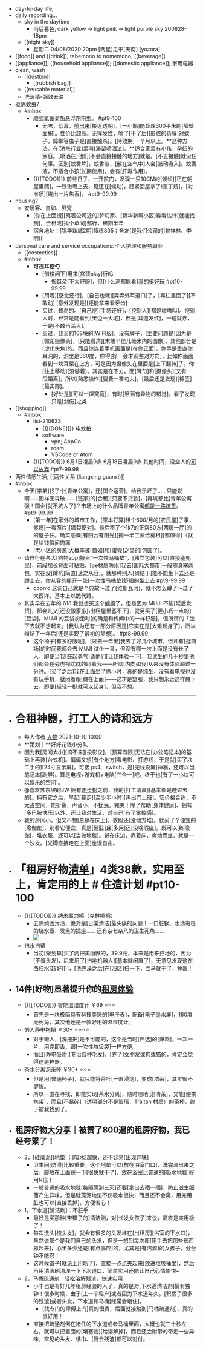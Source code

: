 - day-to-day life; 
- daily recording...
    - sky in the daytime 
        - 雨后暮色, dark yellow -> light pink -> light purple sky 
200828-18pm
    - [[night sky]]
        - 星期二 04/08/2020 20pm
[两星]见于[天南]
[yozora]
- [[food]] and [[drink]]; tabemono to nomemono; [[beverage]]
- [[appliance]]; [[household appliance]]; [[domestic appliance]]; 家用电器
- clean; wash
    - [[dustbin]]
        - [[rubbish bag]]
    - [[reusable material]]
    - 洗洁精-强效去油
- 驱除蚊虫?
    - #inbox
        - 顺式氯氰菊酯悬浮剂剂型。 #pt9-100
            - 无味，低毒，[喷出来](https://www.zhihu.com/question/459349340/answer/1885302703)[接近透明]。[一小瓶]能处理300平米的[墙壁面积]。性价比超高。无挥发性，喷了[干了后][形成的药膜]对蚊子，蟑螂等虫子是[直接触杀]。[持效期]一个月以上。**这种方法，在[消杀行业]里叫[滞留喷洒法]。**适合家里有小孩，孕妇的家庭。[喷洒在]他们[不会直接接触的地方]就是。[不去接触]就没任何事。区别[蚊香片]，蚊香液，[散在空气中]人会[被动吸入]。蚊香液，不适合小孩[长期使用]。会有[肝毒作用]。
        - {{[[TODO]]}} 前些日子，一开院门，发现一只10CM的[蜈蚣][正在朝屋里爬]，一铁锹甩上去，见还在[蠕动]，赶紧回屋拿了瓶[丁烷]，[对准喷][烧出一片焦香]。 #pt9-99.99
- housing?
    - 安居客、自如、贝壳
        - [你在上面搜][离着公司近的]梦幻家、[锦华新城小区]看看估计[就能找到]，合租或[找个单间]都行，租期半年
        - 宿舍地址：[锦华新城2期]15栋805；舍友[是我们公司的]曾祥林、李明川
- personal care and service occupations: 个人护理和服务职业
    - [[cosmetics]]
    - #inbox
        - **可视耳挖勺**
            - [借楼问下]用来[宫颈play]行吗
                - 掏耳朵[不太舒服]，但[什么洞都能看][真的挺好玩](https://bbs.saraba1st.com/2b/thread-2005656-1-1.html) #pt10-99.99
            - [用着][感觉还行]，[自己也就][弄弄外耳道口]了，[再往里面了][不敢动]
[意外发现是][还能拿来看牙齿]
            - 买过，蜂鸟的。[自己挖][手感还好]，[挖别人][都是嗷嗷叫]。挖别人时，经常是能看到[里边一大坨]，但是[耳道发红]，一碰就疼，于是[不敢再深入]。
            - 买过，我买的168块的[WIFI版]，没有牌子，[主要问题是]因为是[微距摄像头]，[只能看清][末端半径几毫米内的图像]，其他部分是[虚化失焦]的。而且你连着手机画面是[在你正面]，你手是垂直你耳洞的，洞里是360度，你得[好一会才调整对方向]，比如你画面看到一块耳屎在上方，可是因为摄像头在里面是[上下翻转]了，你[往上移动][没够着]，其实是在下方。而[耳勺]和[摄像头][又有一段距离]，所以[熟悉操作][要费一番功夫]。[最后还是发现][棉签][最实际]。
                - [好处是][可以一探究竟]，有时[里面有异物的错觉]，看了发现只是[划伤]之类
- [[shopping]]
    - #inbox
        - list-210623
            - {{[[DONE]]}} 电蚊拍
            - software
                - vpn; AppGo
                - roam
                - VSCode or Atom
        - {{[[TODO]]}} 6月1日凌晨0点
6月18日凌晨0点
其他时间，没空人的[可以放弃](https://bbs.saraba1st.com/2b/thread-2007243-1-1.html) #pt7-99.98
- 两性情感生活; [[两性关系 (liangxing guanxi)]]
- #inbox
    - 今天[学弟]找了个[青年公寓]，还[国企运营]，给我乐坏了……只能说啊……图样图森破……
[链家]的[合租][只要不贷款]，[再坑都比]青年公寓强！国企[就不坑人了]？市场上的什么品牌青年公寓[都是一路坑货](https://bbs.saraba1st.com/2b/thread-2012683-2-1.html)。 #pt9-99.99
        - [第一年]在家外的城市工作，[原本打算]租个600/月的[农民屋]了事，爹妈[一看照片][墙裂反对]。最后租了个1k7的正常80方[两房一厅]的的屋子住。确实感慨[有阳台有阳光][掏一半工资给房租][都值得]（就是给钱瞬间肉痛
        - [老小区的房源]大概率被[自如]和[蛋壳]之类的[包圆了]。
    - 请自行在各大[购物app]搜索“一次性马桶垫”，[独立包装]可以[直接塞兜里]，前段加长背面可粘贴，[pe材质防水]我去[国际大都市]一般随身塞两包，实在没[蹲坑]简直[迷之从容]，就那种别人[纠结于]能不能坐下去还是蹲上去，你从容的撕开一张[一次性马桶垫][舒服的坐上去](https://bbs.saraba1st.com/2b/thread-1999851-3-1.html) #pt9-99.99
        - gopnic 这词自己就是个典故～过了[维斯瓦河]，就不怎么蹲了～过了大西洋，基本上以跪代蹲。
    - 其实早在去年的 618 我就想买这个[躺椅](https://sspai.com/post/67155)了，但是因为 MUJI 不能[延后发货]，那会儿又[还没搬家][小出租屋里塞不下]，就另买了[更小巧一点的][豆袋]。MUJI 的豆袋初坐时[的确是和传闻中的一样舒服]，但所谓的「坐下去就不想起来」[我认为还有一部分原因是]它实在是[太难起身了]，所以纠结了一年后[还是实现了最初的梦想]。 #pt8-99.99
        - 这个椅子[有多舒服呢]，[过去一年里]我去了好几个城市，但凡有[逛商场]的时间我都会去 MUJI 试坐一番，但没有哪一次上面是没有长了人，即便当我[鼓起勇气]请他们[让我体验一下]，我试坐的几十秒里他们都会在旁虎视眈眈的盯着我——所以[内向如我]从来没有体验超过一分钟。[买了之后]我在上面坐了俩小时，真的是纯坐，没有看电视也没有玩手机，就闭着眼[瘫在上面]——这才是舒服，我只想永远这样瘫下去，即便[轻轻一挺就可以起身]，但我不想。
- ---
- # 合租神器，打工人的诗和远方
    - 每人作者 [人物](https://mp.weixin.qq.com/s/xS4cd8Ceog5VPQE3jfLiiw) 2021-10-10 10:00
    - **策划｜**好好花钱小分队
    - 因为我[房间太小][搞不来][投影仪]，[预算有限]无法在[办公笔记本]的基础上再装[台式机]。偏偏又想[有个地方]看电影、打游戏，于是就[买了块二手的][24寸显示屏]。可接 ps4、switch，是[无线投屏]神器，还可以当笔记本[副屏]。算是电视+游戏机+电脑[三合一]吧，终于也[有了一小块可以娱乐的空间]。
    - @喜欢苏东坡的JW
拥有[走步机](((CgJcrd09J)))之前，我的[打工清晨][基本都是睡过去的]。拥有它之后，早起[暴走][至少半小时][再出门上班]。它价格合适，不太占空间，能折叠，声音小，不扰民。完美！除了帮助[身体健康]、拥有[多巴胺快乐]以外，还让我对生活、对自己[有了掌控感]。
    - 我的房间小，但又不想[总躺在床上]，衣服还[没地方堆]。就买了个便宜的[瑜伽垫]，别看它便宜，真是[耐脏]且[多用]还[没啥瑕疵]。既可以[练瑜伽]，堆衣服，还可以[当做地毯]。铺在床边，靠着床，席地而坐，就是一个沙发。[光脚直接走在上面]也很自由。
- # 「租房好物[清单](https://m.zhuxiaobang.com/article/6876347870354604551)」4类38款，实用至上，肯定用的上 # 住造计划 #pt10-100
    - {{[[TODO]]}} 纳米魔力擦（克林擦擦）
        - 去除顽固污渍，绝对是[日常清洁]最头痛的问题！一口脏锅、水渍斑斑的烧水壶、发黑的插座……
还有杂七杂八的卫生死角……
        - ![](https://firebasestorage.googleapis.com/v0/b/firescript-577a2.appspot.com/o/imgs%2Fapp%2FXELiu-NovaKG%2Fqqe-LEXalg.png?alt=media&token=32f826ab-4cc7-44aa-868f-7d4623a691ac)
    - 扫水扫帚
        - 当初[聚划算]买了两把美丽雅的，39.9元，本来是用来扫地的，因为[不缠头发]，后来用了[扫地机器人][基本就闲置了]，无意见发现这东西扫水[超好用]，[洗完澡之后]在[浴区]扫一下，立马就干了，神器！
- ## 14件[好物]显著提升你的[租房体验](https://zhuanlan.zhihu.com/p/83634952)
    - {{[[TODO]]}} 智能温湿度计 ￥69 ⭐⭐⭐
        - 首先是一块极简具有科技美感的[电子表]，配备[电子墨水屏]，180度无死角，其次他还是一款好用的温湿度计。
    - 懒人静电拖把 ￥30+ ⭐⭐⭐⭐
        - 对于懒人，[洗拖把]是不可能的，这个是当时[严选]的[爆款]，一次一片，用完即丢，跟[一次性垃圾袋]一样方便。
        - 而且[静电吸附][专治各种毛发]，[养了]女朋友或狗或猫的，肯定会觉得这是神器。
    - 茶水分离泡茶杯 ￥90+ ⭐⭐⭐
        - 但是用[普通杯子]，就只能将茶叶[一直浸泡]，变成[浓茶]，其实很不健康。
        - 所以一直在寻找，即能实现[茶水分离]，随时随地[泡清茶]，又能[便携携带]，而且[不易碎]（透明部分不是玻璃，Traitan 材质）的茶杯，终于被我找到了。
- ## 租房好物[大分享](https://new.qq.com/omn/20210518/20210518A08OAX00.html)｜被赞了800遍的租房好物，我已经夸累了！
    - 2，[硅藻泥][地垫]：[吸水]超快，还不容易[出现异味]
        - 卫生间[防滑]比较重要，这个地垫可以[放在浴室门口]，洗完澡出来之后，脚放在上面踩一下[很快就干了]，放在浴室比普通的[吸水地毯]好用N倍！
        - 一般普通的吸水地毯[每隔两到三天]还要[拿出去晒一晒]，防止滋生细菌产生异味，但是硅藻泥地垫不仅吸水很快，而且还不会臭，用完用脏也可以[直接丢掉]，方便省心！
    - 1，下水道[清洁刷]：不脏手
        - 最好是买那种[带镊子的]清洁刷，对[长发女孩子]来说，简直是实用极了！
        - 每次洗头[梳头发]，就会有很多的头发堆在[出租房][浴室的下水口]，虽然说那个是我们自己的头发，但是一想到每次都[用手去把那些东西抓起来]，心里多少还是[有点膈应]的，尤其是[有洁癖]的女孩子，分分钟不能忍！
        - 这时候镊子[就派上用场了]，直接一点点夹起来[放进垃圾桶里]，然后再用清洁刷清理一下下水道口，简单实用还能让自己心情愉悦~
    - 2，马桶疏通剂：轻松溶解残渣，快速实用
        - 小丰也是有好几年租房经验的人了，真的是对[下水道清洁剂]情有独钟！很多时候，由于[上一个租户]或者因为下水道年久，[积累了很多的残渣]或者头发，下水道和马桶[经常会堵住]。
            - [找专门的师傅上门]真的很贵，后面就接触到[马桶疏通剂]，真的很好用！
        - 直接把疏通剂倒在堵住的下水道或者马桶里面，大概也就三十秒左右，就可以把里面的[堵塞物][给溶解掉]，而且还会附带的带走一些异味。常见的头发、纸巾、[厨余残渣]都可以对付。
